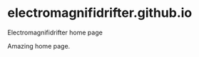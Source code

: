 # electromagnifidrifter.github.io
Electromagnifidrifter home page

Amazing home page.  

  

  
    

      
  
    
    

  
  



    
  

  

  
    
  
  


    
    





    
  

  
  
  

  
  


     









  









